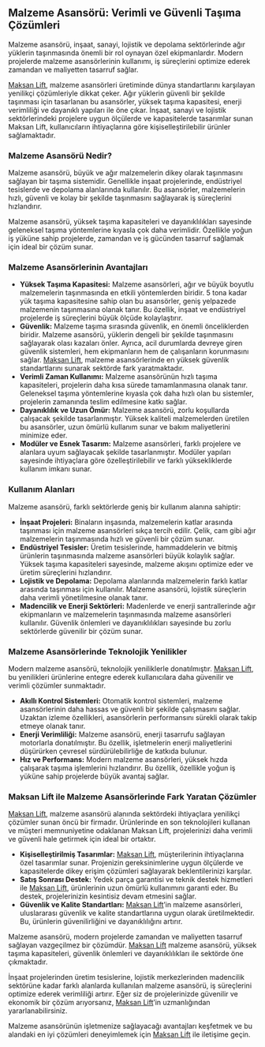 <h2>Malzeme Asansörü: Verimli ve Güvenli Taşıma Çözümleri</h2>

<p>Malzeme asansörü, inşaat, sanayi, lojistik ve depolama sektörlerinde ağır yüklerin taşınmasında önemli bir rol oynayan özel ekipmanlardır. Modern projelerde malzeme asansörlerinin kullanımı, iş süreçlerini optimize ederek zamandan ve maliyetten tasarruf sağlar.</p>

<p><a href="https://maksanlift.com/tr/mks-acrobat-3/">Maksan Lift</a>, malzeme asansörleri üretiminde dünya standartlarını karşılayan yenilikçi çözümleriyle dikkat çeker. Ağır yüklerin güvenli bir şekilde taşınması için tasarlanan bu asansörler, yüksek taşıma kapasitesi, enerji verimliliği ve dayanıklı yapıları ile öne çıkar. İnşaat, sanayi ve lojistik sektörlerindeki projelere uygun ölçülerde ve kapasitelerde tasarımlar sunan Maksan Lift, kullanıcıların ihtiyaçlarına göre kişiselleştirilebilir ürünler sağlamaktadır.</p>

<h3>Malzeme Asansörü Nedir?</h3>

<p>Malzeme asansörü, büyük ve ağır malzemelerin dikey olarak taşınmasını sağlayan bir taşıma sistemidir. Genellikle inşaat projelerinde, endüstriyel tesislerde ve depolama alanlarında kullanılır. Bu asansörler, malzemelerin hızlı, güvenli ve kolay bir şekilde taşınmasını sağlayarak iş süreçlerini hızlandırır.</p>

<p>Malzeme asansörü, yüksek taşıma kapasiteleri ve dayanıklılıkları sayesinde geleneksel taşıma yöntemlerine kıyasla çok daha verimlidir. Özellikle yoğun iş yüküne sahip projelerde, zamandan ve iş gücünden tasarruf sağlamak için ideal bir çözüm sunar.</p>

<h3>Malzeme Asansörlerinin Avantajları</h3>

<ul>
  <li><strong>Yüksek Taşıma Kapasitesi:</strong> Malzeme asansörleri, ağır ve büyük boyutlu malzemelerin taşınmasında en etkili yöntemlerden biridir. 5 tona kadar yük taşıma kapasitesine sahip olan bu asansörler, geniş yelpazede malzemenin taşınmasına olanak tanır. Bu özellik, inşaat ve endüstriyel projelerde iş süreçlerini büyük ölçüde kolaylaştırır.</li>
  <li><strong>Güvenlik:</strong> Malzeme taşıma sırasında güvenlik, en önemli önceliklerden biridir. Malzeme asansörü, yüklerin dengeli bir şekilde taşınmasını sağlayarak olası kazaları önler. Ayrıca, acil durumlarda devreye giren güvenlik sistemleri, hem ekipmanların hem de çalışanların korunmasını sağlar. <a href="https://maksanlift.com">Maksan Lift</a>, malzeme asansörlerinde en yüksek güvenlik standartlarını sunarak sektörde fark yaratmaktadır.</li>
  <li><strong>Verimli Zaman Kullanımı:</strong> Malzeme asansörünün hızlı taşıma kapasiteleri, projelerin daha kısa sürede tamamlanmasına olanak tanır. Geleneksel taşıma yöntemlerine kıyasla çok daha hızlı olan bu sistemler, projelerin zamanında teslim edilmesine katkı sağlar.</li>
  <li><strong>Dayanıklılık ve Uzun Ömür:</strong> Malzeme asansörü, zorlu koşullarda çalışacak şekilde tasarlanmıştır. Yüksek kaliteli malzemelerden üretilen bu asansörler, uzun ömürlü kullanım sunar ve bakım maliyetlerini minimize eder.</li>
  <li><strong>Modüler ve Esnek Tasarım:</strong> Malzeme asansörleri, farklı projelere ve alanlara uyum sağlayacak şekilde tasarlanmıştır. Modüler yapıları sayesinde ihtiyaçlara göre özelleştirilebilir ve farklı yüksekliklerde kullanım imkanı sunar.</li>
</ul>

<h3>Kullanım Alanları</h3>

<p>Malzeme asansörü, farklı sektörlerde geniş bir kullanım alanına sahiptir:</p>

<ul>
  <li><strong>İnşaat Projeleri:</strong> Binaların inşasında, malzemelerin katlar arasında taşınması için malzeme asansörleri sıkça tercih edilir. Çelik, cam gibi ağır malzemelerin taşınmasında hızlı ve güvenli bir çözüm sunar.</li>
  <li><strong>Endüstriyel Tesisler:</strong> Üretim tesislerinde, hammaddelerin ve bitmiş ürünlerin taşınmasında malzeme asansörleri büyük kolaylık sağlar. Yüksek taşıma kapasiteleri sayesinde, malzeme akışını optimize eder ve üretim süreçlerini hızlandırır.</li>
  <li><strong>Lojistik ve Depolama:</strong> Depolama alanlarında malzemelerin farklı katlar arasında taşınması için kullanılır. Malzeme asansörü, lojistik süreçlerin daha verimli yönetilmesine olanak tanır.</li>
  <li><strong>Madencilik ve Enerji Sektörleri:</strong> Madenlerde ve enerji santrallerinde ağır ekipmanların ve malzemelerin taşınmasında malzeme asansörleri kullanılır. Güvenlik önlemleri ve dayanıklılıkları sayesinde bu zorlu sektörlerde güvenilir bir çözüm sunar.</li>
</ul>

<h3>Malzeme Asansörlerinde Teknolojik Yenilikler</h3>

<p>Modern malzeme asansörü, teknolojik yeniliklerle donatılmıştır. <a href="https://maksanlift.com">Maksan Lift</a>, bu yenilikleri ürünlerine entegre ederek kullanıcılara daha güvenilir ve verimli çözümler sunmaktadır.</p>

<ul>
  <li><strong>Akıllı Kontrol Sistemleri:</strong> Otomatik kontrol sistemleri, malzeme asansörlerinin daha hassas ve güvenli bir şekilde çalışmasını sağlar. Uzaktan izleme özellikleri, asansörlerin performansını sürekli olarak takip etmeye olanak tanır.</li>
  <li><strong>Enerji Verimliliği:</strong> Malzeme asansörü, enerji tasarrufu sağlayan motorlarla donatılmıştır. Bu özellik, işletmelerin enerji maliyetlerini düşürürken çevresel sürdürülebilirliğe de katkıda bulunur.</li>
  <li><strong>Hız ve Performans:</strong> Modern malzeme asansörleri, yüksek hızda çalışarak taşıma işlemlerini hızlandırır. Bu özellik, özellikle yoğun iş yüküne sahip projelerde büyük avantaj sağlar.</li>
</ul>

<h3>Maksan Lift ile Malzeme Asansörlerinde Fark Yaratan Çözümler</h3>

<p><a href="https://maksanlift.com">Maksan Lift</a>, malzeme asansörü alanında sektördeki ihtiyaçlara yenilikçi çözümler sunan öncü bir firmadır. Ürünlerinde en son teknolojileri kullanan ve müşteri memnuniyetine odaklanan Maksan Lift, projelerinizi daha verimli ve güvenli hale getirmek için ideal bir ortaktır.</p>

<ul>
  <li><strong>Kişiselleştirilmiş Tasarımlar:</strong> <a href="https://maksanlift.com">Maksan Lift</a>, müşterilerinin ihtiyaçlarına özel tasarımlar sunar. Projenizin gereksinimlerine uygun ölçülerde ve kapasitelerde dikey erişim çözümleri sağlayarak beklentilerinizi karşılar.</li>
  <li><strong>Satış Sonrası Destek:</strong> Yedek parça garantisi ve teknik destek hizmetleri ile <a href="https://maksanlift.com">Maksan Lift</a>, ürünlerinin uzun ömürlü kullanımını garanti eder. Bu destek, projelerinizin kesintisiz devam etmesini sağlar.</li>
  <li><strong>Güvenlik ve Kalite Standartları:</strong> <a href="https://maksanlift.com">Maksan Lift</a>’in malzeme asansörleri, uluslararası güvenlik ve kalite standartlarına uygun olarak üretilmektedir. Bu, ürünlerin güvenilirliğini ve dayanıklılığını artırır.</li>
</ul>

<p>Malzeme asansörü, modern projelerde zamandan ve maliyetten tasarruf sağlayan vazgeçilmez bir çözümdür. <a href="https://maksanlift.com">Maksan Lift</a> malzeme asansörü, yüksek taşıma kapasiteleri, güvenlik önlemleri ve dayanıklılıkları ile sektörde öne çıkmaktadır.</p>

<p>İnşaat projelerinden üretim tesislerine, lojistik merkezlerinden madencilik sektörüne kadar farklı alanlarda kullanılan malzeme asansörü, iş süreçlerini optimize ederek verimliliği artırır. Eğer siz de projelerinizde güvenilir ve ekonomik bir çözüm arıyorsanız, <a href="https://maksanlift.com">Maksan Lift</a>’in uzmanlığından yararlanabilirsiniz.</p>

<p>Malzeme asansörünün işletmenize sağlayacağı avantajları keşfetmek ve bu alandaki en iyi çözümleri deneyimlemek için <a href="https://maksanlift.com">Maksan Lift</a> ile iletişime geçin.</p>
